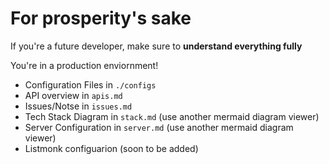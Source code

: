 # For prosperity's sake

If you're a future developer, make sure to **understand everything fully**

You're in a production enviornment!

- Configuration Files in `./configs`
- API overview in `apis.md`
- Issues/Notse in `issues.md`
- Tech Stack Diagram in `stack.md` (use another mermaid diagram viewer)
- Server Configuration in `server.md` (use another mermaid diagram viewer)
- Listmonk configuarion (soon to be added)